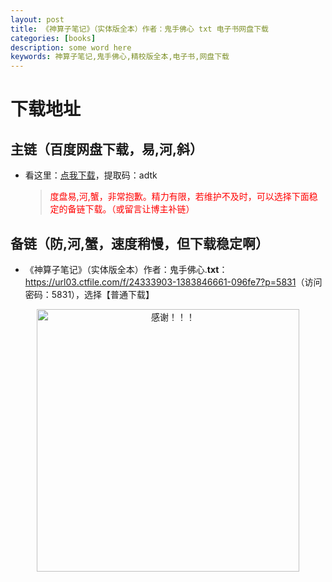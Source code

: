 ```yaml
---
layout: post
title: 《神算子笔记》（实体版全本）作者：鬼手佛心 txt 电子书网盘下载
categories: [books]
description: some word here
keywords: 神算子笔记,鬼手佛心,精校版全本,电子书,网盘下载
---
```


# 下载地址

## 主链（百度网盘下载，易,河,斜）

- 看这里：[点我下载](https://pan.baidu.com/s/1iMXUbSbtZQZjDcqDmnWUyw?pwd=adtk)，提取码：adtk

  > <p style="color:red" >度盘易,河,蟹，非常抱歉。精力有限，若维护不及时，可以选择下面稳定的备链下载。（或留言让博主补链）</p>

## 备链（防,河,蟹，速度稍慢，但下载稳定啊）

- 《神算子笔记》（实体版全本）作者：鬼手佛心.**txt**：<https://url03.ctfile.com/f/24333903-1383846661-096fe7?p=5831>（访问密码：5831），选择【普通下载】

<div align="center"><img src="https://pic.imgdb.cn/item/6707df6bd29ded1a8ce37031.gif" alt="感谢！！！" width="420px" height="auto"/></div>
